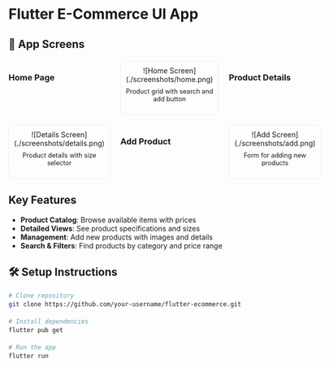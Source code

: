 # Flutter E-Commerce UI App

## 📱 App Screens

<div style="display: grid; grid-template-columns: repeat(3, 1fr); gap: 20px; margin: 20px 0;">

### Home Page
<div style="border: 1px solid #eee; border-radius: 8px; padding: 10px; text-align: center;">
![Home Screen](./screenshots/home.png)
<p style="margin-top: 8px; font-size: 0.9em;">Product grid with search and add button</p>
</div>

### Product Details
<div style="border: 1px solid #eee; border-radius: 8px; padding: 10px; text-align: center;">
![Details Screen](./screenshots/details.png)
<p style="margin-top: 8px; font-size: 0.9em;">Product details with size selector</p>
</div>

### Add Product
<div style="border: 1px solid #eee; border-radius: 8px; padding: 10px; text-align: center;">
![Add Screen](./screenshots/add.png)
<p style="margin-top: 8px; font-size: 0.9em;">Form for adding new products</p>
</div>

</div>

## Key Features
- **Product Catalog**: Browse available items with prices
- **Detailed Views**: See product specifications and sizes
- **Management**: Add new products with images and details
- **Search & Filters**: Find products by category and price range

## 🛠️ Setup Instructions
```bash
# Clone repository
git clone https://github.com/your-username/flutter-ecommerce.git

# Install dependencies
flutter pub get

# Run the app
flutter run

